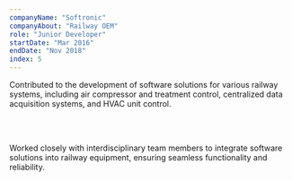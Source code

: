 ```yaml
---
companyName: "Softronic"
companyAbout: "Railway OEM"
role: "Junior Developer"
startDate: "Mar 2016"
endDate: "Nov 2018"
index: 5
---
```


Contributed to the development of software solutions for various railway systems, including air compressor and treatment control, centralized data acquisition systems, and HVAC unit control.

<br></br>

Worked closely with interdisciplinary team members to integrate software solutions into railway equipment, ensuring seamless functionality and reliability.
